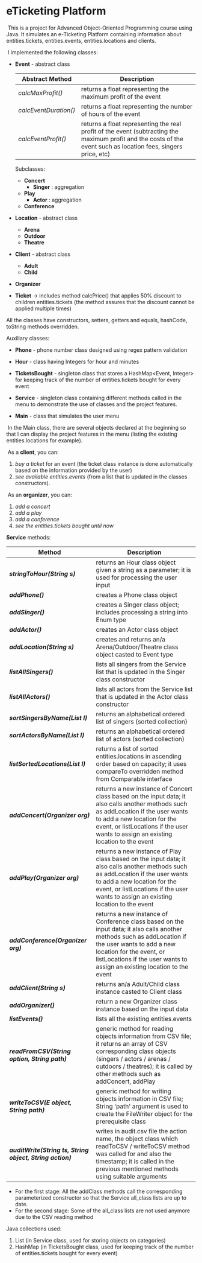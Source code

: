 # eTicketing Platform



​	This is a project for Advanced Object-Oriented Programming course using Java. It simulates an e-Ticketing Platform containing information about entities.tickets, entities.events, entities.locations and clients.

​	I implemented the following classes:

+ **Event** - abstract class

  | Abstract Method       | Description                                                  |
  | --------------------- | ------------------------------------------------------------ |
  | *calcMaxProfit()*     | returns a float representing the maximum profit of the event |
  | *calcEventDuration()* | returns a float representing the number of hours of the event |
  | *calcEventProfit()*   | returns a float representing the real profit of the event (subtracting the maximum profit and the costs of the event such as location fees, singers price, etc) |

  Subclasses:

  + **Concert**
    + **Singer** : aggregation
  + **Play**
    + **Actor** : aggregation
  + **Conference**

+ **Location** - abstract class
  + **Arena**
  + **Outdoor**
  + **Theatre**
+ **Client** - abstract class
  + **Adult**
  + **Child**
+ **Organizer**
+ **Ticket**  -> includes method calcPrice() that applies 50% discount to children entities.tickets (the method assures that the discount cannot be applied multiple times)

All the classes have constructors, setters, getters and equals, hashCode, toString methods overridden.

Auxiliary classes:

+ **Phone** - phone number class designed using regex pattern validation
+ **Hour** - class having Integers for hour and minutes

+ **TicketsBought** - singleton class that stores a HashMap<Event, Integer> for keeping track of the number of entities.tickets bought for every event
+ **Service** - singleton class containing different methods called in the menu to demonstrate the use of classes and the project features.
+ **Main** - class that simulates the user menu

​    In the Main class, there are several objects declared at the beginning so that I can display the project features in the menu (listing the existing entities.locations for example). 

​	As a **client**, you can: 

1. *buy a ticket* for an event (the ticket class instance is done automatically based on the information provided by the user)
2. *see available entities.events* (from a list that is updated in the classes constructors).

​    As an **organizer**, you can:

1. *add a concert*
2. *add a play*
3. *add a conference*
4. *see the entities.tickets bought until now*

**Service** methods:

| Method                                                    | Description                                                  |
| --------------------------------------------------------- | ------------------------------------------------------------ |
| ***stringToHour(String s)***                              | returns an Hour class object given a string as a parameter; it is used for processing the user input |
| ***addPhone()***                                          | creates a Phone class object                                 |
| ***addSinger()***                                         | creates a Singer class object; includes processing a string into Enum type |
| ***addActor()***                                          | creates an Actor class object                                |
| ***addLocation(String s)***                               | creates and returns an/a Arena/Outdoor/Theatre class object casted to Event type |
| ***listAllSingers()***                                    | lists all singers from the Service list that is updated in the Singer class constructor |
| ***listAllActors()***                                     | lists all actors from the Service list that is updated in the Actor class constructor |
| ***sortSingersByName(List <Singer> l)***                  | returns an alphabetical ordered list of singers (sorted collection) |
| ***sortActorsByName(List<Actor> l)***                     | returns an alphabetical ordered list of actors (sorted collection) |
| ***listSortedLocations(List<Location> l)***               | returns a list of sorted entities.locations in ascending order based on capacity; it uses compareTo overridden method from Comparable interface |
| ***addConcert(Organizer org)***                           | returns a new instance of Concert class based on the input data; it also calls another methods such as addLocation if the user wants to add a new location for the event, or listLocations if the user wants to assign an existing location to the event |
| ***addPlay(Organizer org)***                              | returns a new instance of Play class based on the input data; it also calls another methods such as addLocation if the user wants to add a new location for the event, or listLocations if the user wants to assign an existing location to the event |
| ***addConference(Organizer org)***                        | returns a new instance of Conference class based on the input data; it also calls another methods such as addLocation if the user wants to add a new location for the event, or listLocations if the user wants to assign an existing location to the event |
| ***addClient(String s)***                                 | returns an/a Adult/Child class instance casted to Client class |
| ***addOrganizer()***                                      | return a new Organizer class instance based on the input data |
| ***listEvents()***                                        | lists all the existing entities.events                                |
| ***readFromCSV(String option, String path)***             | generic method for reading objects information from CSV file; it returns an array of CSV corresponding class objects (singers / actors / arenas / outdoors / theatres); it is called by other methods such as addConcert, addPlay |
| ***writeToCSV(E object, String path)***                   | generic method for writing objects information in CSV file; String 'path' argument is used to create the FileWriter object for the prerequisite class |
| ***auditWrite(String ts, String object, String action)*** | writes in audit.csv file the action name, the object class which readToCSV / writeToCSV method was called for and also the timestamp; it is called in the previous mentioned methods using suitable arguments |

- For the first stage: All the addClass methods call the corresponding parameterized constructor so that the Service all_class lists are up to date. 
- For the second stage: Some of the all_class lists are not used anymore due to the CSV reading method

Java collections used:

1. List (in Service class, used for storing objects on categories)
2. HashMap (in TicketsBought class, used for keeping track of the number of entities.tickets bought for every event)